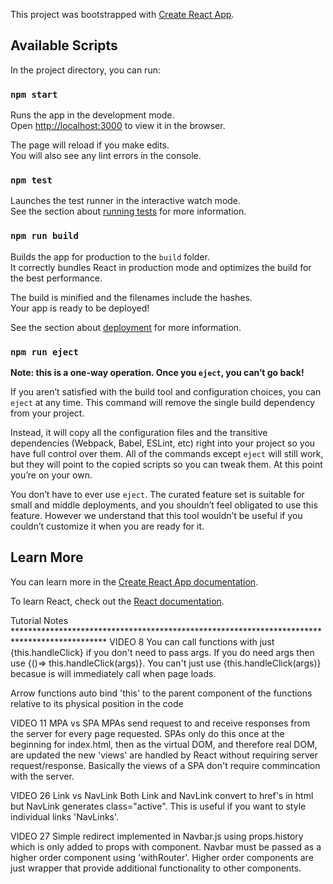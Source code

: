 This project was bootstrapped with [Create React App](https://github.com/facebook/create-react-app).

## Available Scripts

In the project directory, you can run:

### `npm start`

Runs the app in the development mode.<br>
Open [http://localhost:3000](http://localhost:3000) to view it in the browser.

The page will reload if you make edits.<br>
You will also see any lint errors in the console.

### `npm test`

Launches the test runner in the interactive watch mode.<br>
See the section about [running tests](https://facebook.github.io/create-react-app/docs/running-tests) for more information.

### `npm run build`

Builds the app for production to the `build` folder.<br>
It correctly bundles React in production mode and optimizes the build for the best performance.

The build is minified and the filenames include the hashes.<br>
Your app is ready to be deployed!

See the section about [deployment](https://facebook.github.io/create-react-app/docs/deployment) for more information.

### `npm run eject`

**Note: this is a one-way operation. Once you `eject`, you can’t go back!**

If you aren’t satisfied with the build tool and configuration choices, you can `eject` at any time. This command will remove the single build dependency from your project.

Instead, it will copy all the configuration files and the transitive dependencies (Webpack, Babel, ESLint, etc) right into your project so you have full control over them. All of the commands except `eject` will still work, but they will point to the copied scripts so you can tweak them. At this point you’re on your own.

You don’t have to ever use `eject`. The curated feature set is suitable for small and middle deployments, and you shouldn’t feel obligated to use this feature. However we understand that this tool wouldn’t be useful if you couldn’t customize it when you are ready for it.

## Learn More

You can learn more in the [Create React App documentation](https://facebook.github.io/create-react-app/docs/getting-started).

To learn React, check out the [React documentation](https://reactjs.org/).




Tutorial Notes *********************************************************************************************
  VIDEO 8
You can call functions with just {this.handleClick} if you don't need to pass args. If you do need args then use {()=> this.handleClick(args)}.
You can't just use {this.handleClick(args)} becasue is will immediately call when page loads.

Arrow functions auto bind 'this' to the parent component of the functions relative to its physical position in the code

  VIDEO 11
MPA vs SPA
MPAs send request to and receive responses from the server for every page requested. SPAs only do this once at the beginning for index.html, then as the virtual DOM, and therefore real DOM, are updated the new 'views' are handled by React without requiring server request/response. Basically the views of a SPA don't require commincation with the server.

  VIDEO 26
Link vs NavLink
Both Link and NavLink convert to href's in html but NavLink generates class="active".
This is useful if you want to style individual links 'NavLinks'.

  VIDEO 27
Simple redirect implemented in Navbar.js using props.history which is only added to props with <Route> component. Navbar must be 
passed as a higher order component using 'withRouter'. Higher order components are just wrapper that provide additional functionality
to other components.